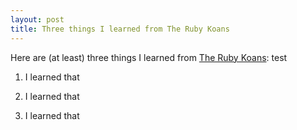 ```yaml
---
layout: post
title: Three things I learned from The Ruby Koans
---
```


Here are (at least) three things I learned from [The Ruby Koans](http://rubykoans.com/): test

 1. I learned that

 2. I learned that

 3. I learned that


